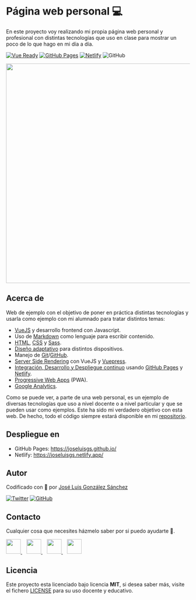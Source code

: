 # Página web personal 💻 

En este proyecto voy realizando mi propia página web personal y profesional con distintas tecnologías que uso en clase para mostrar un poco de lo que hago en mi día a día.

[![Vue Ready](https://img.shields.io/badge/Vue.js-%20Ready-%2342b983)](https://es.vuejs.org/)
[![GitHub Pages](https://img.shields.io/badge/GitHub%20Pages-%20Ready-blueviolet)](https://joseluisgs.github.io/)
[![Netlify](https://img.shields.io/badge/Netlify-Ready-blue)](https://joseluisgs.netlify.app/)
![GitHub](https://img.shields.io/github/last-commit/joseluisgs/joseluisgs.github.io)

<p align="center">
  <a href="https://joseluisgs.github.io/" target="_blank"><img src="https://i.imgur.com/VeY0WQr.png" 
  width='600px' borderRadius='1rem' boxShadow = '0 5px 18px rgba(0,0,0,0.3)'></a>
</p>

## Acerca de

Web de ejemplo con el objetivo de poner en práctica distintas tecnologías y usarla como ejemplo con mi alumnado para tratar distintos temas: 
- [VueJS](https://vuejs.org/) y desarrollo frontend con Javascript.
- Uso de [Markdown](https://markdown.es/) como lenguaje para escribir contenido.
- [HTML](https://developer.mozilla.org/es/docs/Web/HTML), [CSS](https://developer.mozilla.org/es/docs/Web/CSS) y [Sass](https://sass-lang.com/).
- [Diseño adaptativo](https://www.aeuroweb.com/que-es-diseno-responsive/) para distintos dispositivos.
- Manejo de [Git](https://git-scm.com/)/[GitHub](https://github.com/).
- [Server Side Rendering](https://ssr.vuejs.org/) con VueJS y [Vuepress](https://vuepress.vuejs.org/).
- [Integración, Desarrollo y Despliegue continuo](https://www.viewnext.com/integracion-continua/) usando [GitHub Pages](https://pages.github.com/) y [Netlify](https://www.netlify.com/).
- [Progressive Web Apps](https://developer.mozilla.org/es/docs/Web/Progressive_web_apps) (PWA).
- [Google Analytics](https://www.ciudadano2cero.com/que-es-google-analytics/).

Como se puede ver, a parte de una web personal, es un ejemplo de diversas tecnologías que uso a nivel docente o a nivel particular y que se pueden usar como ejemplos. Este ha sido mi verdadero objetivo con esta web. De hecho, todo el código siempre estará disponible en mi [repositorio](https://github.com/joseluisgs).

## Despliegue en
- GitHub Pages: https://joseluisgs.github.io/
- Netlify: https://joseluisgs.netlify.app/

## Autor

Codificado con :sparkling_heart: por [José Luis González Sánchez](https://twitter.com/joseluisgonsan)

[![Twitter](https://img.shields.io/twitter/follow/joseluisgonsan?style=social)](https://twitter.com/joseluisgonsan)
[![GitHub](https://img.shields.io/github/followers/joseluisgs?style=social)](https://github.com/joseluisgs)

<h2>Contacto</h2>
<p>
  Cualquier cosa que necesites házmelo saber por si puedo ayudarte 💬.
</p>
<p>
    <a href="https://twitter.com/joseluisgonsan" target="_blank">
        <img src="https://pitlochryfestivaltheatre.com/wp-content/uploads/2020/04/2-27646_twitter-logo-png-transparent-background-logo-twitter-png.png" 
    height="40">
    </a> &nbsp;&nbsp;
    <a href="https://github.com/joseluisgs" target="_blank">
        <img src="https://cdn.iconscout.com/icon/free/png-256/github-153-675523.png" 
    height="40">
    </a> &nbsp;&nbsp;
    <a href="https://www.linkedin.com/in/joseluisgonsan" target="_blank">
        <img src="https://upload.wikimedia.org/wikipedia/commons/thumb/c/ca/LinkedIn_logo_initials.png/768px-LinkedIn_logo_initials.png" 
    height="40">
    </a>  &nbsp;&nbsp;
    <a href="https://joseluisgs.github.io/" target="_blank">
        <img src="https://www.lazaroamor.es/img/develop.png" 
    height="40">
    </a>
</p>


## Licencia

Este proyecto esta licenciado bajo licencia **MIT**, si desea saber más, visite el fichero
[LICENSE](./LICENSE) para su uso docente y educativo.